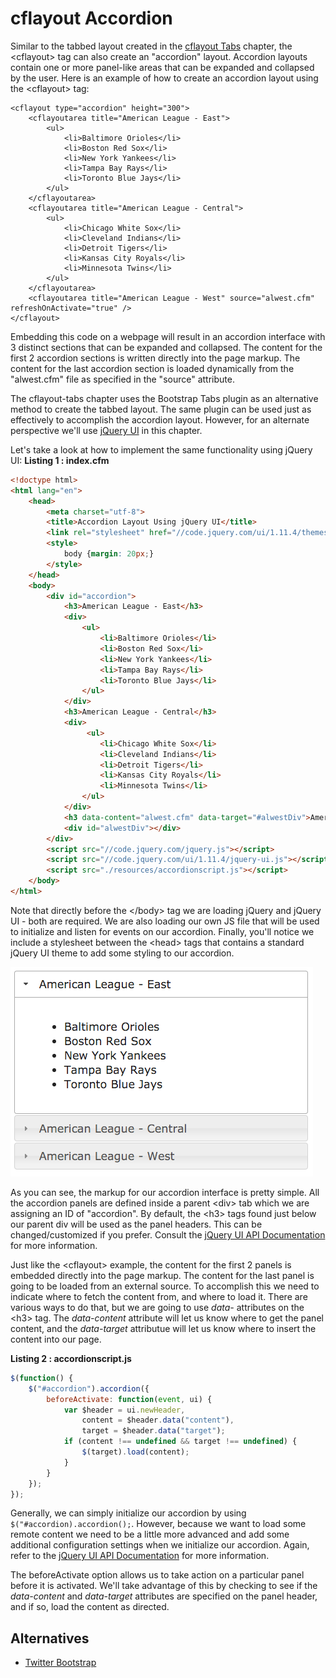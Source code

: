 cflayout Accordion
===

Similar to the tabbed layout created in the [cflayout Tabs](https://github.com/cfjedimaster/ColdFusion-UI-the-Right-Way/blob/master/chapters/cflayout-tabs/index.md) chapter, the &lt;cflayout&gt; tag can also create an "accordion" layout. Accordion layouts contain one or more panel-like areas that can be expanded and collapsed by the user. Here is an example of how to create an accordion layout using the &lt;cflayout&gt; tag:
```
<cflayout type="accordion" height="300">
    <cflayoutarea title="American League - East">
        <ul>
            <li>Baltimore Orioles</li>
            <li>Boston Red Sox</li>
            <li>New York Yankees</li>
            <li>Tampa Bay Rays</li>
            <li>Toronto Blue Jays</li>
        </ul>
    </cflayoutarea>
    <cflayoutarea title="American League - Central">
        <ul>
            <li>Chicago White Sox</li>
            <li>Cleveland Indians</li>
            <li>Detroit Tigers</li>
            <li>Kansas City Royals</li>
            <li>Minnesota Twins</li>
        </ul>
    </cflayoutarea>
    <cflayoutarea title="American League - West" source="alwest.cfm" refreshOnActivate="true" />
</cflayout>
```

Embedding this code on a webpage will result in an accordion interface with 3 distinct sections that can be expanded and collapsed. The content for the first 2 accordion sections is written directly into the page markup. The content for the last accordion section is loaded dynamically from the "alwest.cfm" file as specified in the "source" attribute. 

The cflayout-tabs chapter uses the Bootstrap Tabs plugin as an alternative method to create the tabbed layout. The same plugin can be used just as effectively to accomplish the accordion layout. However, for an alternate perspective we'll use [jQuery UI](https://jqueryui.com/) in this chapter. 

Let's take a look at how to implement the same functionality using jQuery UI:
**Listing 1 : index.cfm**
```html
<!doctype html>
<html lang="en">
    <head>
        <meta charset="utf-8">
        <title>Accordion Layout Using jQuery UI</title>
        <link rel="stylesheet" href="//code.jquery.com/ui/1.11.4/themes/smoothness/jquery-ui.css">
        <style>
            body {margin: 20px;}
        </style>
    </head>
    <body>
        <div id="accordion">
            <h3>American League - East</h3>
            <div>
                <ul>
                    <li>Baltimore Orioles</li>
                    <li>Boston Red Sox</li>
                    <li>New York Yankees</li>
                    <li>Tampa Bay Rays</li>
                    <li>Toronto Blue Jays</li>
                </ul>
            </div>
            <h3>American League - Central</h3>
            <div>
                 <ul>
                    <li>Chicago White Sox</li>
                    <li>Cleveland Indians</li>
                    <li>Detroit Tigers</li>
                    <li>Kansas City Royals</li>
                    <li>Minnesota Twins</li>
                </ul>
            </div>
            <h3 data-content="alwest.cfm" data-target="#alwestDiv">American League - West</h3>
            <div id="alwestDiv"></div>
        </div>
        <script src="//code.jquery.com/jquery.js"></script>
        <script src="//code.jquery.com/ui/1.11.4/jquery-ui.js"></script>
        <script src="./resources/accordionscript.js"></script>
    </body>
</html>
```
Note that directly before the &lt;/body&gt; tag we are loading jQuery and jQuery UI - both are required. We are also loading our own JS file that will be used to initialize and listen for events on our accordion. Finally, you'll notice we include a stylesheet between the &lt;head&gt; tags that contains a standard jQuery UI theme to add some styling to our accordion. 

![Accordion](images/accordion.png)

As you can see, the markup for our accordion interface is pretty simple. All the accordion panels are defined inside a parent &lt;div&gt; tab which we are assigning an ID of "accordion". By default, the &lt;h3&gt; tags found just below our parent div will be used as the panel headers. This can be changed/customized if you prefer. Consult the [jQuery UI API Documentation](http://api.jqueryui.com/accordion/) for more information.

Just like the &lt;cflayout&gt; example, the content for the first 2 panels is embedded directly into the page markup. The content for the last panel is going to be loaded from an external source. To accomplish this we need to indicate where to fetch the content from, and where to load it. There are various ways to do that, but we are going to use *data-* attributes on the &lt;h3&gt; tag. The *data-content* attribute will let us know where to get the panel content, and the *data-target* attributue will let us know where to insert the content into our page.

**Listing 2 : accordionscript.js**

```javascript
$(function() {
    $("#accordion").accordion({
        beforeActivate: function(event, ui) {
            var $header = ui.newHeader,
                content = $header.data("content"),
                target = $header.data("target");
            if (content !== undefined && target !== undefined) {
                $(target).load(content);
            }
        }
    });
});
```

Generally, we can simply initialize our accordion by using `$("#accordion).accordion();`. However, because we want to load some remote content we need to be a little more advanced and add some additional configuration settings when we initialize our accordion. Again, refer to the [jQuery UI API Documentation](http://api.jqueryui.com/accordion/) for more information.

The beforeActivate option allows us to take action on a particular panel before it is activated. We'll take advantage of this by checking to see if the *data-content* and *data-target* attributes are specified on the panel header, and if so, load the content as directed. 

Alternatives
---
* [Twitter Bootstrap](http://getbootstrap.com/javascript/#collapse-example-accordion)